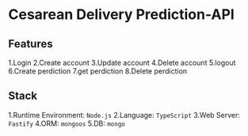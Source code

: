 # Cesarean Delivery Prediction-API
## Features
1.Login
2.Create account
3.Update account
4.Delete account
5.logout
6.Create perdiction
7.get perdiction
8.Delete perdiction



## Stack
1.Runtime Environment: `Node.js`
2.Language: `TypeScript`
3.Web Server: `Fastify`
4.ORM: `mongoos`
5.DB: `mongo`
